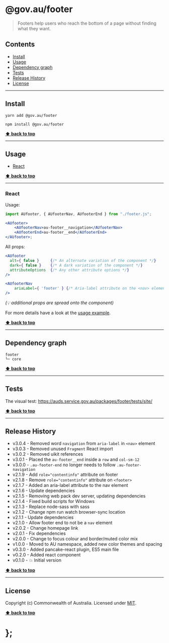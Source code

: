 # @gov.au/footer

> Footers help users who reach the bottom of a page without finding what they want.

## Contents

- [Install](#install)
- [Usage](#usage)
- [Dependency graph](#dependency-graph)
- [Tests](#tests)
- [Release History](#release-history)
- [License](#license)

---

## Install

```shell
yarn add @gov.au/footer
```

```shell
npm install @gov.au/footer
```

**[⬆ back to top](#contents)**

---

## Usage

- [React](#react)

**[⬆ back to top](#contents)**

---

### React

Usage:

```jsx
import AUfooter, { AUfooterNav, AUfooterEnd } from "./footer.js";

<AUfooter>
	<AUfooterNav>au-footer__navigation</AUfooterNav>
	<AUfooterEnd>au-footer__end</AUfooterEnd>
</AUfooter>;
```

All props:

```jsx
<AUfooter
  alt={ false }     {/* An alternate variation of the component */}
  dark={ false }    {/* A dark variation of the component */}
  attributeOptions  {/* Any other attribute options */}
/>

<AUfooterNav
	ariaLabel={ 'footer' } {/* Aria-label attribute on the <nav> element */}
/>
```

_(💡 additional props are spread onto the component)_

For more details have a look at the [usage example](https://github.com/govau/design-system-components/tree/master/packages/footer/tests/react/index.js).

**[⬆ back to top](#contents)**

---

## Dependency graph

```shell
footer
└─ core
```

**[⬆ back to top](#contents)**

---

## Tests

The visual test: https://auds.service.gov.au/packages/footer/tests/site/

**[⬆ back to top](#contents)**

---

## Release History

- v3.0.4 - Removed word `navigation` from `aria-label` in `<nav>` element
- v3.0.3 - Removed unused `Fragment` React import
- v3.0.2 - Removed uikit references
- v3.0.1 - Placed the `au-footer__end` inside a `row` and `col-sm-12`
- v3.0.0 - `.au-footer-end` no longer needs to follow `.au-footer-navigation`
- v2.1.9 - Add `role="contentinfo"` attribute on footer
- v2.1.8 - Remove `role="contentinfo"` attribute on `<footer>`
- v2.1.7 - Added an aria-label attribute to the nav element
- v2.1.6 - Update dependencies
- v2.1.5 - Removing web pack dev server, updating dependencies
- v2.1.4 - Fixed build scripts for Windows
- v2.1.3 - Replace node-sass with sass
- v2.1.2 - Change npm run watch browser-sync location
- v2.1.1 - Update dependencies
- v2.1.0 - Allow footer end to not be a `nav` element
- v2.0.2 - Change homepage link
- v2.0.1 - Fix dependencies
- v2.0.0 - Change to focus colour and border/muted color mix
- v1.0.0 - Moved to AU namespace, added new color themes and spacing
- v0.3.0 - Added pancake-react plugin, ES5 main file
- v0.2.0 - Added react component
- v0.1.0 - 💥 Initial version

**[⬆ back to top](#contents)**

---

## License

Copyright (c) Commonwealth of Australia.
Licensed under [MIT](https://raw.githubusercontent.com/govau/design-system-components/packages/core/master/LICENSE).

**[⬆ back to top](#contents)**

# };

